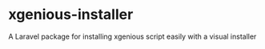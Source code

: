 # xgenious-installer
A Laravel package for installing xgenious script easily with a visual installer
